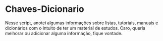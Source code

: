 # Chaves-Dicionario
Nesse script, anotei algumas informações sobre listas, tutoriais, manuais e dicionários com o intuito de ter um material de estudos.
Caro, queria melhorar ou adicionar alguma informação, fique vontade. 
